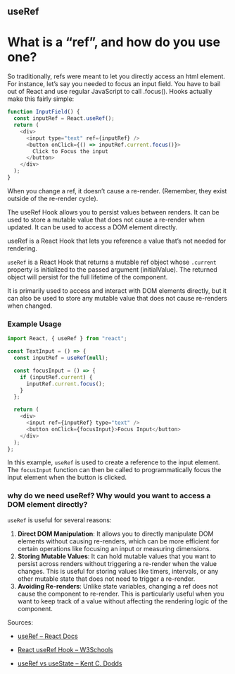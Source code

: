 ## useRef

# What is a “ref”, and how do you use one?

So traditionally, refs were meant to let you directly access an html element. For instance, let’s say you needed to focus an input field. You have to bail out of React and use regular JavaScript to call .focus(). Hooks actually make this fairly simple:

```javascript
function InputField() {
  const inputRef = React.useRef();
  return (
    <div>
      <input type="text" ref={inputRef} />
      <button onClick={() => inputRef.current.focus()}>
        Click to Focus the input
      </button>
    </div>
  );
}
```

When you change a ref, it doesn’t cause a re-render. (Remember, they exist outside of the re-render cycle).

The useRef Hook allows you to persist values between renders. It can be used to store a mutable value that does not cause a re-render when updated. It can be used to access a DOM element directly.

useRef is a React Hook that lets you reference a value that’s not needed for rendering.

`useRef` is a React Hook that returns a mutable ref object whose `.current` property is initialized to the passed argument (initialValue). The returned object will persist for the full lifetime of the component.

It is primarily used to access and interact with DOM elements directly, but it can also be used to store any mutable value that does not cause re-renders when changed.

### Example Usage

```javascript
import React, { useRef } from "react";

const TextInput = () => {
  const inputRef = useRef(null);

  const focusInput = () => {
    if (inputRef.current) {
      inputRef.current.focus();
    }
  };

  return (
    <div>
      <input ref={inputRef} type="text" />
      <button onClick={focusInput}>Focus Input</button>
    </div>
  );
};
```

In this example, `useRef` is used to create a reference to the input element. The `focusInput` function can then be called to programmatically focus the input element when the button is clicked.

### why do we need useRef? Why would you want to access a DOM element directly?

`useRef` is useful for several reasons:

1. **Direct DOM Manipulation**: It allows you to directly manipulate DOM elements without causing re-renders, which can be more efficient for certain operations like focusing an input or measuring dimensions.
2. **Storing Mutable Values**: It can hold mutable values that you want to persist across renders without triggering a re-render when the value changes. This is useful for storing values like timers, intervals, or any other mutable state that does not need to trigger a re-render.
3. **Avoiding Re-renders**: Unlike state variables, changing a ref does not cause the component to re-render. This is particularly useful when you want to keep track of a value without affecting the rendering logic of the component.

Sources:

- [useRef – React Docs](https://react.dev/reference/react/useRef)

- [React useRef Hook – W3Schools](https://www.w3schools.com/react/react_useref.asp)
- [useRef vs useState – Kent C. Dodds](https://kentcdodds.com/blog/useref-vs-usestate)
